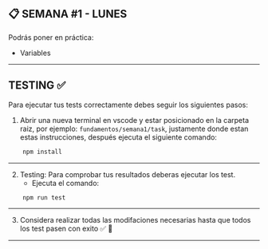 ## **📋 SEMANA #1 - LUNES**

Podrás poner en práctica:

-  Variables

---

## **TESTING  ✅**

Para ejecutar tus tests correctamente debes seguir los siguientes pasos:

1. Abrir una nueva terminal en vscode y estar posicionado en la carpeta raiz, por ejemplo: `fundamentos/semana1/task`, justamente donde estan estas instrucciones, después ejecuta el siguiente comando:

```bash
    npm install
```

---

2. Testing: Para comprobar tus resultados deberas ejecutar los test.
    - Ejecuta el comando:

```bash
    npm run test
```
---

3. Considera realizar todas las modifaciones necesarias hasta que todos los test pasen con exito ✅ 💪
---



